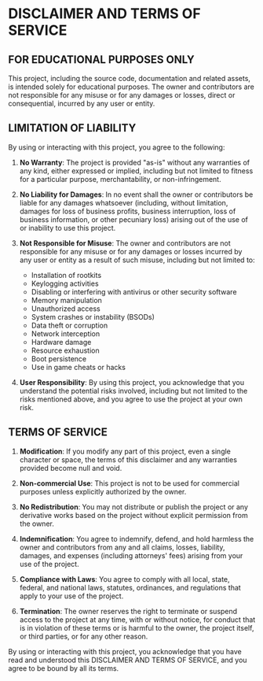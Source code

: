# DISCLAIMER AND TERMS OF SERVICE

## FOR EDUCATIONAL PURPOSES ONLY

This project, including the source code, documentation and related assets, is intended solely for educational purposes. The owner and contributors are not responsible for any misuse or for any damages or losses, direct or consequential, incurred by any user or entity.

## LIMITATION OF LIABILITY

By using or interacting with this project, you agree to the following:

1. **No Warranty**: The project is provided "as-is" without any warranties of any kind, either expressed or implied, including but not limited to fitness for a particular purpose, merchantability, or non-infringement.

2. **No Liability for Damages**: In no event shall the owner or contributors be liable for any damages whatsoever (including, without limitation, damages for loss of business profits, business interruption, loss of business information, or other pecuniary loss) arising out of the use of or inability to use this project.

3. **Not Responsible for Misuse**: The owner and contributors are not responsible for any misuse or for any damages or losses incurred by any user or entity as a result of such misuse, including but not limited to:
    - Installation of rootkits
    - Keylogging activities
    - Disabling or interfering with antivirus or other security software
    - Memory manipulation
    - Unauthorized access
    - System crashes or instability (BSODs)
    - Data theft or corruption
    - Network interception
    - Hardware damage
    - Resource exhaustion
    - Boot persistence
    - Use in game cheats or hacks

4. **User Responsibility**: By using this project, you acknowledge that you understand the potential risks involved, including but not limited to the risks mentioned above, and you agree to use the project at your own risk.

## TERMS OF SERVICE

1. **Modification**: If you modify any part of this project, even a single character or space, the terms of this disclaimer and any warranties provided become null and void.

2. **Non-commercial Use**: This project is not to be used for commercial purposes unless explicitly authorized by the owner.

3. **No Redistribution**: You may not distribute or publish the project or any derivative works based on the project without explicit permission from the owner.

4. **Indemnification**: You agree to indemnify, defend, and hold harmless the owner and contributors from any and all claims, losses, liability, damages, and expenses (including attorneys' fees) arising from your use of the project.

5. **Compliance with Laws**: You agree to comply with all local, state, federal, and national laws, statutes, ordinances, and regulations that apply to your use of the project.

6. **Termination**: The owner reserves the right to terminate or suspend access to the project at any time, with or without notice, for conduct that is in violation of these terms or is harmful to the owner, the project itself, or third parties, or for any other reason.

By using or interacting with this project, you acknowledge that you have read and understood this DISCLAIMER AND TERMS OF SERVICE, and you agree to be bound by all its terms.
